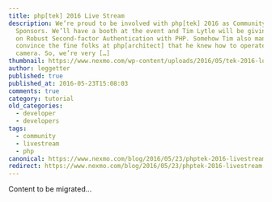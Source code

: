 ```yaml
---
title: php[tek] 2016 Live Stream
description: We’re proud to be involved with php[tek] 2016 as Community Night
  Sponsors. We’ll have a booth at the event and Tim Lytle will be giving a talk
  on Robust Second-factor Authentication with PHP. Somehow Tim also managed to
  convince the fine folks at php[architect] that he knew how to operate a
  camera. So, we’re very […]
thumbnail: https://www.nexmo.com/wp-content/uploads/2016/05/tek-2016-logo.png
author: leggetter
published: true
published_at: 2016-05-23T15:08:03
comments: true
category: tutorial
old_categories:
  - developer
  - developers
tags:
  - community
  - livestream
  - php
canonical: https://www.nexmo.com/blog/2016/05/23/phptek-2016-livestream
redirect: https://www.nexmo.com/blog/2016/05/23/phptek-2016-livestream
---
```

Content to be migrated...